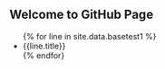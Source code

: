 ## Welcome to GitHub Page

<ul>
{% for line in site.data.basetest1 %}
  <li>
    {{line.title}}
  </li>
 {% endfor} 
</ul>
